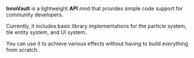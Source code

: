 **InnoVault** is a lightweight **API** mod that provides simple code support for community developers.

Currently, it includes basic library implementations for the particle system, tile entity system, and UI system.

You can use it to achieve various effects without having to build everything from scratch.
